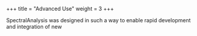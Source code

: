 +++
title = "Advanced Use"
weight = 3
+++

SpectralAnalysis was designed in such a way to enable rapid development and integration of new 